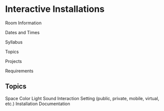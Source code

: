 # Interactive Installations

Room Information

Dates and Times

Syllabus

Topics

Projects

Requirements



## Topics

Space
Color
Light
Sound
Interaction
Setting (public, private, mobile, virtual, etc.)
Installation
Documentation
